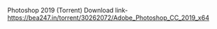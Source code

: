 Photoshop 2019 (Torrent) Download link- https://bea247.in/torrent/30262072/Adobe_Photoshop_CC_2019_x64
